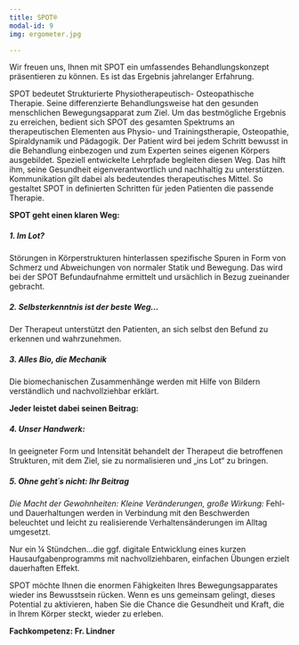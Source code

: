 ```yaml
---
title: SPOT®
modal-id: 9
img: ergometer.jpg

---
```


Wir freuen uns, Ihnen mit SPOT ein umfassendes Behandlungskonzept präsentieren zu können. Es ist das Ergebnis jahrelanger Erfahrung.

SPOT bedeutet Strukturierte Physiotherapeutisch- Osteopathische Therapie. Seine differenzierte Behandlungsweise hat den gesunden menschlichen Bewegungsapparat zum Ziel. Um das bestmögliche Ergebnis zu erreichen, bedient sich SPOT des gesamten Spektrums an therapeutischen Elementen aus Physio- und Trainingstherapie, Osteopathie, Spiraldynamik und Pädagogik. Der Patient wird bei jedem Schritt bewusst in die Behandlung einbezogen und zum Experten seines eigenen Körpers ausgebildet. Speziell entwickelte Lehrpfade begleiten diesen Weg. Das hilft ihm, seine Gesundheit eigenverantwortlich und nachhaltig zu unterstützen. Kommunikation gilt dabei als bedeutendes therapeutisches Mittel. So gestaltet SPOT in definierten Schritten für jeden Patienten die passende Therapie.

**SPOT geht einen klaren Weg:**

##### 1. Im Lot?
Störungen in Körperstrukturen hinterlassen spezifische Spuren in Form von Schmerz und Abweichungen von normaler Statik und Bewegung. Das wird bei der SPOT Befundaufnahme ermittelt und ursächlich in Bezug zueinander gebracht.

##### 2. Selbsterkenntnis ist der beste Weg…
Der Therapeut unterstützt den Patienten, an sich selbst den Befund zu erkennen und wahrzunehmen.

##### 3. Alles Bio, die Mechanik
Die biomechanischen Zusammenhänge werden mit Hilfe von Bildern verständlich und nachvollziehbar erklärt.

**Jeder leistet dabei seinen Beitrag:**

##### 4. Unser Handwerk:
In geeigneter Form und Intensität behandelt der Therapeut die betroffenen Strukturen, mit dem Ziel, sie zu normalisieren und „ins Lot“ zu bringen.

##### 5. Ohne geht´s nicht: Ihr Beitrag
*Die Macht der Gewohnheiten: Kleine Veränderungen, große Wirkung:*
Fehl- und Dauerhaltungen werden in Verbindung mit den Beschwerden beleuchtet und leicht zu realisierende Verhaltensänderungen im Alltag umgesetzt.

Nur ein ¼ Stündchen…die ggf. digitale Entwicklung eines kurzen Hausaufgabenprogramms mit nachvollziehbaren, einfachen Übungen erzielt dauerhaften Effekt.

SPOT möchte Ihnen die enormen Fähigkeiten Ihres Bewegungsapparates wieder ins Bewusstsein rücken. Wenn es uns gemeinsam gelingt, dieses Potential zu aktivieren, haben Sie die Chance die Gesundheit und Kraft, die in Ihrem Körper steckt, wieder zu erleben.

**Fachkompetenz: Fr. Lindner**
